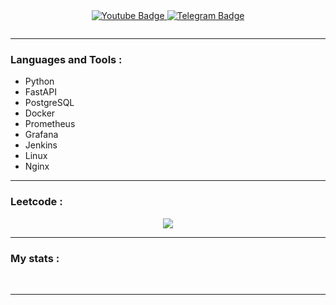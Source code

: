 <div id='socials' align='center'>
    <a href="https://www.youtube.com/@bugsandfeatures">
      <img src="https://img.shields.io/badge/YouTube-red?style=for-the-badge&logo=youtube&logoColor=white" alt="Youtube Badge"/>
    </a>
    <a href="https://t.me/bugsandfeatures">
      <img src="https://img.shields.io/badge/Telegram-blue?style=for-the-badge&logo=telegram&logoColor=white" alt="Telegram Badge"/>
    </a>
</div>
<p align="center"><img src="https://komarev.com/ghpvc/?username=ideahold&style=flat-square&color=blue" alt=""></p>

---

### Languages and Tools :

- Python
- FastAPI
- PostgreSQL
- Docker
- Prometheus
- Grafana
- Jenkins
- Linux
- Nginx

---
### Leetcode :
<div id="stat" align="center"> 
    <img src="https://leetcard.jacoblin.cool/bugsandfeatures?theme=unicorn">
</div>

---

### My stats :

<div id="stat" align="center">
    <img src="https://github-profile-summary-cards.vercel.app/api/cards/profile-details?username=bugsandfeatures&theme=github_dark" alt=""/>
    <img src="https://github-profile-summary-cards.vercel.app/api/cards/most-commit-language?username=bugsandfeatures&theme=github_dark" alt=""/>
    <img src="https://github-profile-summary-cards.vercel.app/api/cards/stats?username=bugsandfeatures&theme=github_dark" alt=""/>
</div>

---

